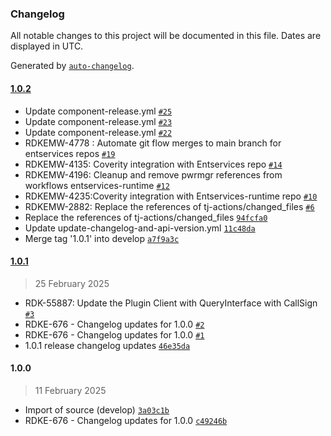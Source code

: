 ### Changelog

All notable changes to this project will be documented in this file. Dates are displayed in UTC.

Generated by [`auto-changelog`](https://github.com/CookPete/auto-changelog).

#### [1.0.2](https://github.com/rdkcentral/entservices-runtime/compare/1.0.1...1.0.2)

- Update component-release.yml [`#25`](https://github.com/rdkcentral/entservices-runtime/pull/25)
- Update component-release.yml [`#23`](https://github.com/rdkcentral/entservices-runtime/pull/23)
- Update component-release.yml [`#22`](https://github.com/rdkcentral/entservices-runtime/pull/22)
- RDKEMW-4778 : Automate git flow merges to main branch for entservices repos [`#19`](https://github.com/rdkcentral/entservices-runtime/pull/19)
- RDKEMW-4135: Coverity integration with Entservices repo [`#14`](https://github.com/rdkcentral/entservices-runtime/pull/14)
- RDKEMW-4196: Cleanup and remove pwrmgr references from workflows entservices-runtime [`#12`](https://github.com/rdkcentral/entservices-runtime/pull/12)
- RDKEMW-4235:Coverity integration with Entservices-runtime repo [`#10`](https://github.com/rdkcentral/entservices-runtime/pull/10)
- RDKEMW-2882: Replace the references of tj-actions/changed_files [`#6`](https://github.com/rdkcentral/entservices-runtime/pull/6)
- Replace the references of tj-actions/changed_files [`94fcfa0`](https://github.com/rdkcentral/entservices-runtime/commit/94fcfa04febe496285ef6fcbf5738d0bb08abed1)
- Update update-changelog-and-api-version.yml [`11c48da`](https://github.com/rdkcentral/entservices-runtime/commit/11c48da2a2ba7ea576bae7a6d902fc61ae986b62)
- Merge tag '1.0.1' into develop [`a7f9a3c`](https://github.com/rdkcentral/entservices-runtime/commit/a7f9a3c23aa6e31a9fc46d2a8b59dd63a19a859a)

#### [1.0.1](https://github.com/rdkcentral/entservices-runtime/compare/1.0.0...1.0.1)

> 25 February 2025

- RDK-55887: Update the Plugin Client with QueryInterface with CallSign [`#3`](https://github.com/rdkcentral/entservices-runtime/pull/3)
- RDKE-676 - Changelog updates for 1.0.0 [`#2`](https://github.com/rdkcentral/entservices-runtime/pull/2)
- RDKE-676 - Changelog updates for 1.0.0 [`#1`](https://github.com/rdkcentral/entservices-runtime/pull/1)
- 1.0.1 release changelog updates [`46e35da`](https://github.com/rdkcentral/entservices-runtime/commit/46e35da28449bc51fad4385e5f8c7631ad94b114)

#### 1.0.0

> 11 February 2025

- Import of source (develop) [`3a03c1b`](https://github.com/rdkcentral/entservices-runtime/commit/3a03c1bf39a6e0ab584b8f913f8681ff2507c19d)
- RDKE-676 - Changelog updates for 1.0.0 [`c49246b`](https://github.com/rdkcentral/entservices-runtime/commit/c49246bb59cc32dc3c9fc689799f92119cb75c2f)
